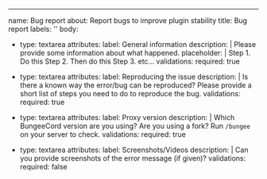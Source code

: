 ---
name: Bug report
about: Report bugs to improve plugin stability
title: Bug report
labels: ''
body:
  - type: textarea
    attributes:
      label: General information
      description: |
        Please provide some information about what happened.
      placeholder: |
        Step 1. Do this
        Step 2. Then do this
        Step 3. etc...
    validations:
      required: true

  - type: textarea
    attributes:
      label: Reproducing the issue
      description: |
      	Is there a known way the error/bug can be reproduced?
        Please provide a short list of steps you need to do to reproduce the bug.
    validations:
      required: true

  - type: textarea
    attributes:
      label: Proxy version
      description: |
      	Which BungeeCord version are you using? Are you using a fork?
        Run `/bungee` on your server to check.
    validations:
      required: true

  - type: textarea
    attributes:
      label: Screenshots/Videos
      description: |
      	Can you provide screenshots of the error message (if given)?
    validations:
      required: false
